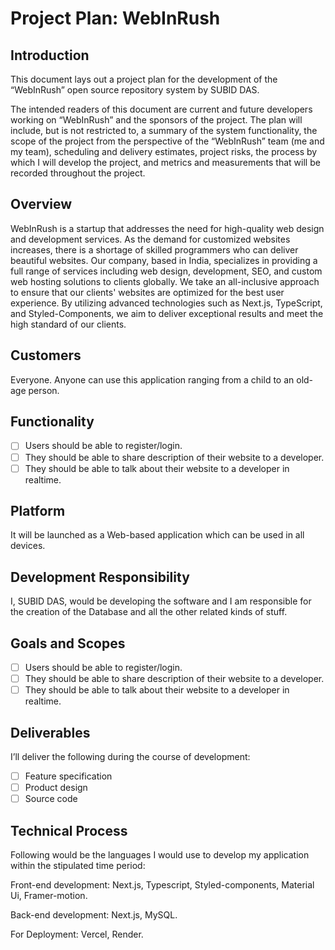 # Project Plan: WebInRush

## Introduction

This document lays out a project plan for the development of the “WebInRush” open source repository system by SUBID DAS.

The intended readers of this document are current and future developers working on “WebInRush” and the sponsors of the project. The plan will include, but is not restricted to, a summary of the system functionality, the scope of the project from the perspective of the “WebInRush” team (me and my team), scheduling and delivery estimates, project risks, the process by which I will develop the project, and metrics and measurements that will be recorded throughout the project.

## Overview

WebInRush is a startup that addresses the need for high-quality web design and development services. As the demand for customized websites increases, there is a shortage of skilled programmers who can deliver beautiful websites. Our company, based in India, specializes in providing a full range of services including web design, development, SEO, and custom web hosting solutions to clients globally. We take an all-inclusive approach to ensure that our clients' websites are optimized for the best user experience. By utilizing advanced technologies such as Next.js, TypeScript, and Styled-Components, we aim to deliver exceptional results and meet the high standard of our clients.

## Customers

Everyone. Anyone can use this application ranging from a child to an old-age person.

## Functionality

- [ ] Users should be able to register/login.
- [ ] They should be able to share description of their website to a developer.
- [ ] They should be able to talk about their website to a developer in realtime.

## Platform

It will be launched as a Web-based application which can be used in all devices.

## Development Responsibility

I, SUBID DAS, would be developing the software and I am responsible for the creation of the Database and all the other related kinds of stuff.

## Goals and Scopes

- [ ] Users should be able to register/login.
- [ ] They should be able to share description of their website to a developer.
- [ ] They should be able to talk about their website to a developer in realtime.

## Deliverables

I’ll deliver the following during the course of development:

- [ ] Feature specification
- [ ] Product design
- [ ] Source code

## Technical Process

Following would be the languages I would use to develop my application within the stipulated time period:

Front-end development: Next.js, Typescript, Styled-components, Material Ui, Framer-motion.

Back-end development: Next.js, MySQL.

For Deployment: Vercel, Render.